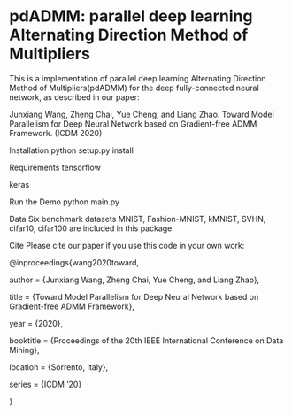 # pdADMM: parallel deep learning Alternating Direction Method of Multipliers

This is a implementation of parallel deep learning Alternating Direction Method of Multipliers(pdADMM) for the deep fully-connected neural network, as described in our paper:

Junxiang Wang, Zheng Chai, Yue Cheng, and Liang Zhao. Toward Model Parallelism for Deep Neural Network based on Gradient-free ADMM Framework. (ICDM 2020)

Installation
python setup.py install

Requirements
tensorflow

keras

Run the Demo
python main.py

Data
Six benchmark datasets MNIST, Fashion-MNIST, kMNIST, SVHN, cifar10, cifar100 are included in this package.

Cite
Please cite our paper if you use this code in your own work:

@inproceedings{wang2020toward,

author = {Junxiang Wang, Zheng Chai, Yue Cheng, and Liang Zhao},

title = {Toward Model Parallelism for Deep Neural Network based on Gradient-free ADMM Framework},

year = {2020},

booktitle = {Proceedings of the 20th IEEE International Conference on Data Mining},

location = {Sorrento, Italy},

series = {ICDM ’20}

}
